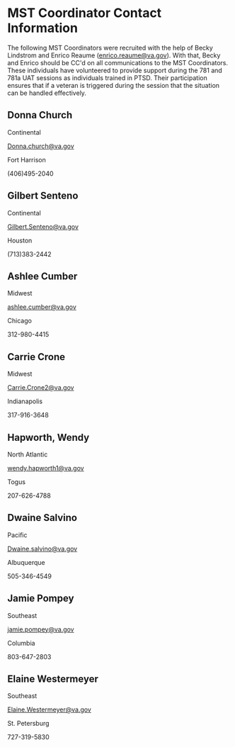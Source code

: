 # MST Coordinator Contact Information
The following MST Coordinators were recruited with the help of Becky Lindstrom and Enrico Reaume (enrico.reaume@va.gov). With that, Becky and Enrico should be CC'd on all communications to the MST Coordinators. These individuals have volunteered to provide support during the 781 and 781a UAT sessions as individuals trained in PTSD. Their participation ensures that if a veteran is triggered during the session that the situation can be handled effectively. 

## Donna Church

Continental

Donna.church@va.gov  

Fort Harrison

(406)495-2040


## Gilbert Senteno

Continental

Gilbert.Senteno@va.gov

Houston

(713)383-2442


## Ashlee Cumber

Midwest

ashlee.cumber@va.gov

Chicago

312-980-4415


## Carrie Crone

Midwest

Carrie.Crone2@va.gov

Indianapolis

317-916-3648


## Hapworth, Wendy

North Atlantic

wendy.hapworth1@va.gov

Togus

207-626-4788



## Dwaine Salvino

Pacific

Dwaine.salvino@va.gov

Albuquerque

505-346-4549



## Jamie Pompey

Southeast

jamie.pompey@va.gov

Columbia

803-647-2803


## Elaine Westermeyer

Southeast

Elaine.Westermeyer@va.gov

St. Petersburg

727-319-5830
